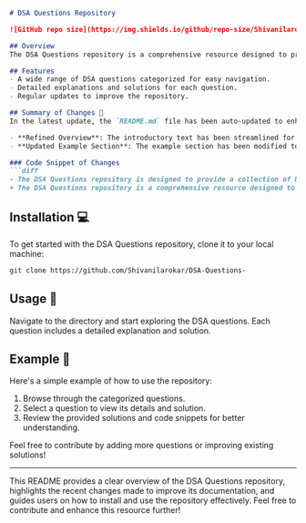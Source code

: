 ```markdown
# DSA Questions Repository

![GitHub repo size](https://img.shields.io/github/repo-size/Shivanilarokar/DSA-Questions-) ![GitHub contributors](https://img.shields.io/github/contributors/Shivanilarokar/DSA-Questions-) ![GitHub issues](https://img.shields.io/github/issues/Shivanilarokar/DSA-Questions-)

## Overview
The DSA Questions repository is a comprehensive resource designed to provide a collection of Data Structures and Algorithms (DSA) questions to help you enhance your coding skills and prepare for technical interviews. This repository is perfect for both beginners and experienced programmers looking to improve their understanding of DSA concepts.

## Features
- A wide range of DSA questions categorized for easy navigation.
- Detailed explanations and solutions for each question.
- Regular updates to improve the repository.

## Summary of Changes 📜
In the latest update, the `README.md` file has been auto-updated to enhance clarity and structure. Notable changes include:

- **Refined Overview**: The introductory text has been streamlined for better readability.
- **Updated Example Section**: The example section has been modified to provide clearer instructions.

### Code Snippet of Changes
```diff
- The DSA Questions repository is designed to provide a collection of Data Structures and Algorithms (DSA) questions to help you enhance your coding skills and prepare for technical interviews.
+ The DSA Questions repository is a comprehensive resource designed to provide a collection of Data Structures and Algorithms (DSA) questions to help you enhance your coding skills and prepare for technical interviews.
```

## Installation 💻
To get started with the DSA Questions repository, clone it to your local machine:
```bash
git clone https://github.com/Shivanilarokar/DSA-Questions-
```

## Usage 📖
Navigate to the directory and start exploring the DSA questions. Each question includes a detailed explanation and solution.

## Example 📕
Here's a simple example of how to use the repository:
1. Browse through the categorized questions.
2. Select a question to view its details and solution.
3. Review the provided solutions and code snippets for better understanding.

Feel free to contribute by adding more questions or improving existing solutions!

---

This README provides a clear overview of the DSA Questions repository, highlights the recent changes made to improve its documentation, and guides users on how to install and use the repository effectively. Feel free to contribute and enhance this resource further!
```